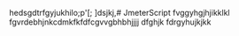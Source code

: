 hedsgdtrfgyjukhilo;p'[;
]dsjkj,# JmeterScript
fvggyhgjhjikklkl
fgvrdebhjnkcdmkfkfdfcgvvgbhbhjjjj
dfghjk
fdrgyhujkjkk
